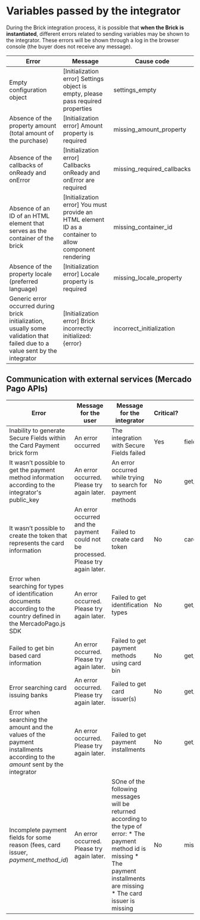 # Variables passed by the integrator

During the Brick integration process, it is possible that **when the Brick is instantiated**, different errors related to sending variables may be shown to the integrator. These errors will be shown through a log in the browser console (the buyer does not receive any message).

| Error  | Message  | Cause code  |
| --- | --- | --- |
| Empty configuration object  | [Initialization error] Settings object is empty, please pass required properties  | settings_empty  |
| Absence of the property amount (total amount of the purchase)  | [Initialization error] Amount property is required  | missing_amount_property  |
| Absence of the callbacks of onReady and onError  | [Initialization error] Callbacks onReady and onError are required  | missing_required_callbacks  |
| Absence of an ID of an HTML element that serves as the container of the brick  | [Initialization error] You must provide an HTML element ID as a container to allow component rendering  | missing_container_id  |
| Absence of the property locale (preferred language)  | [Initialization error] Locale property is required  | missing_locale_property  |
| Generic error occurred during brick initialization, usually some validation that failed due to a value sent by the integrator  | [Initialization error] Brick incorrectly initialized: {error}  | incorrect_initialization  |

## Communication with external services (Mercado Pago APIs)

| Error | Message for the user | Message for the integrator | Critical? | Cause code |
| --- | --- | --- | --- | --- |
| Inability to generate Secure Fields within the Card Payment brick form  | An error occurred  | The integration with Secure Fields failed  | Yes  | fields_setup_failed  |
| It wasn’t possible to get the payment method information according to the integrator's public_key  | An error occurred. Please try again later.  | An error occurred while trying to search for payment methods  | No  | get_payment_methods_failed  |
| It wasn’t possible to create the token that represents the card information  | An error occurred and the payment could not be processed. Please try again later.  | Failed to create card token  | No  | card_token_creation_failed  |
| Error when searching for types of identification documents according to the country defined in the MercadoPago.js SDK  | An error occurred. Please try again later.  | Failed to get identification types  | No  | get_identification_types_failed  |
| Failed to get bin based card information  | An error occurred. Please try again later.  | Failed to get payment methods using card bin  | No  | get_card_bin_payment_methods_failed  |
| Error searching card issuing banks  | An error occurred. Please try again later.  | Failed to get card issuer(s)  | No  | get_card_issuers_failed  |
| Error when searching the amount and the values of the payment installments according to the _amount_ sent by the integrator  | An error occurred. Please try again later.  | Failed to get payment installments  | No  | get_payment_installments_failed  |
| Incomplete payment fields for some reason (fees, card issuer, _payment_method_id_)  | An error occurred. Please try again later.  | SOne of the following messages will be returned according to the type of error: * The payment method id is missing * The payment installments are missing * The card issuer is missing  |  No  | missing_payment_information  |